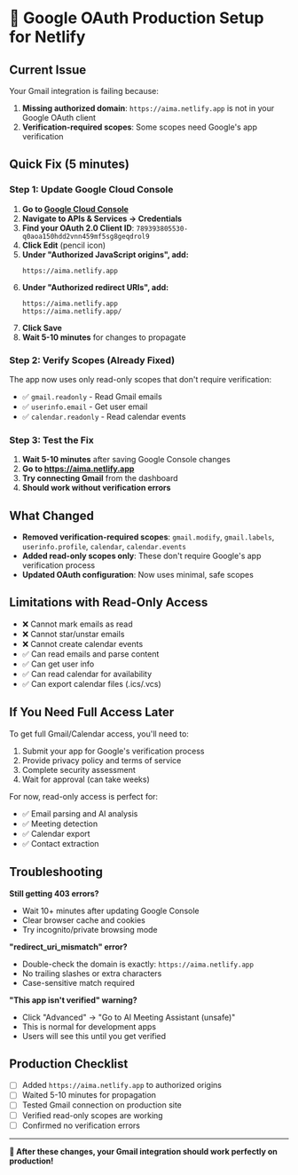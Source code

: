 # 🔧 Google OAuth Production Setup for Netlify

## Current Issue
Your Gmail integration is failing because:
1. **Missing authorized domain**: `https://aima.netlify.app` is not in your Google OAuth client
2. **Verification-required scopes**: Some scopes need Google's app verification

## Quick Fix (5 minutes)

### Step 1: Update Google Cloud Console
1. **Go to [Google Cloud Console](https://console.cloud.google.com/)**
2. **Navigate to APIs & Services → Credentials**
3. **Find your OAuth 2.0 Client ID**: `789393805530-q0aoa150hdd2vnn459mf5sg8geqdrol9`
4. **Click Edit** (pencil icon)
5. **Under "Authorized JavaScript origins", add:**
   ```
   https://aima.netlify.app
   ```
6. **Under "Authorized redirect URIs", add:**
   ```
   https://aima.netlify.app
   https://aima.netlify.app/
   ```
7. **Click Save**
8. **Wait 5-10 minutes** for changes to propagate

### Step 2: Verify Scopes (Already Fixed)
The app now uses only read-only scopes that don't require verification:
- ✅ `gmail.readonly` - Read Gmail emails
- ✅ `userinfo.email` - Get user email
- ✅ `calendar.readonly` - Read calendar events

### Step 3: Test the Fix
1. **Wait 5-10 minutes** after saving Google Console changes
2. **Go to https://aima.netlify.app**
3. **Try connecting Gmail** from the dashboard
4. **Should work without verification errors**

## What Changed
- **Removed verification-required scopes**: `gmail.modify`, `gmail.labels`, `userinfo.profile`, `calendar`, `calendar.events`
- **Added read-only scopes only**: These don't require Google's app verification process
- **Updated OAuth configuration**: Now uses minimal, safe scopes

## Limitations with Read-Only Access
- ❌ Cannot mark emails as read
- ❌ Cannot star/unstar emails  
- ❌ Cannot create calendar events
- ✅ Can read emails and parse content
- ✅ Can get user info
- ✅ Can read calendar for availability
- ✅ Can export calendar files (.ics/.vcs)

## If You Need Full Access Later
To get full Gmail/Calendar access, you'll need to:
1. Submit your app for Google's verification process
2. Provide privacy policy and terms of service
3. Complete security assessment
4. Wait for approval (can take weeks)

For now, read-only access is perfect for:
- ✅ Email parsing and AI analysis
- ✅ Meeting detection
- ✅ Calendar export
- ✅ Contact extraction

## Troubleshooting

**Still getting 403 errors?**
- Wait 10+ minutes after updating Google Console
- Clear browser cache and cookies
- Try incognito/private browsing mode

**"redirect_uri_mismatch" error?**
- Double-check the domain is exactly: `https://aima.netlify.app`
- No trailing slashes or extra characters
- Case-sensitive match required

**"This app isn't verified" warning?**
- Click "Advanced" → "Go to AI Meeting Assistant (unsafe)"
- This is normal for development apps
- Users will see this until you get verified

## Production Checklist
- [ ] Added `https://aima.netlify.app` to authorized origins
- [ ] Waited 5-10 minutes for propagation
- [ ] Tested Gmail connection on production site
- [ ] Verified read-only scopes are working
- [ ] Confirmed no verification errors

---

**🎉 After these changes, your Gmail integration should work perfectly on production!**